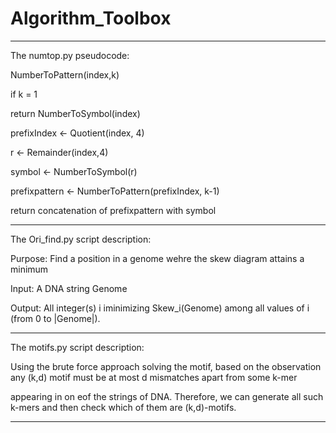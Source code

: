 # Algorithm_Toolbox
--------------------------------------------------------------------------------
The numtop.py pseudocode:

NumberToPattern(index,k)

 if k = 1
 
   return NumberToSymbol(index)
   
 prefixIndex <- Quotient(index, 4)
 
 r <- Remainder(index,4)
 
 symbol <- NumberToSymbol(r)
 
 prefixpattern <- NumberToPattern(prefixIndex, k-1)
 
 return concatenation of prefixpattern with symbol
 
 --------------------------------------------------------------------------------
 
 The Ori_find.py script description:
 
 Purpose: Find a position in a genome wehre the skew diagram attains a minimum
 
 Input: A DNA string Genome
 
 Output: All integer(s) i iminimizing Skew_i(Genome) among all values of i (from 0 to |Genome|).
 
 ---------------------------------------------------------------------------------
  The motifs.py script description:
  
  Using the brute force approach solving the motif, based on the observation any (k,d) motif must be at most d mismatches apart from some k-mer
  
  appearing in on eof the strings of DNA. Therefore, we can generate all such k-mers and then check which of them are (k,d)-motifs.
  
  ---------------------------------------------------------------------------------
